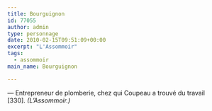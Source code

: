 ```yaml
---
title: Bourguignon
id: 77055
author: admin
type: personnage
date: 2010-02-15T09:51:09+00:00
excerpt: "L'Assommoir"
tags:
  - assommoir
main_name: Bourguignon

---
```

— Entrepreneur de plomberie, chez qui Coupeau a trouvé du travail [330]. _(L&rsquo;Assommoir.)_